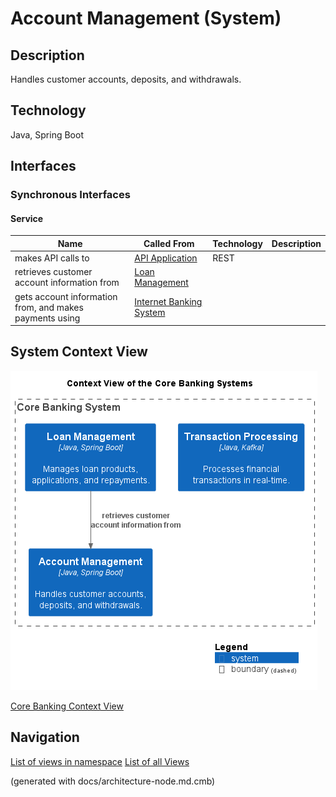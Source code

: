 # Account Management (System)
## Description
Handles customer accounts, deposits, and withdrawals.

## Technology
Java, Spring Boot


## Interfaces

### Synchronous Interfaces

#### Service
| Name | Called From | Technology | Description |
|---|---|---|---|
| makes API calls to | [API Application](../../mybank/digital-banking/internet-banking-system/api-application.md) | REST |  |
| retrieves customer account information from | [Loan Management](../../mybank/core-banking/loan-management-system.md) |  |  |
| gets account information from, and makes payments using | [Internet Banking System](../../mybank/digital-banking/internet-banking-system/internet-banking-system.md) |  |  |

## System Context View
![Context View of the Core Banking Systems](../../mybank/core-banking/context-view.png)

[Core Banking Context View](../../mybank/core-banking/context-view.md)


## Navigation
[List of views in namespace](./views-in-namespace.md)
[List of all Views](../../views.md)

(generated with docs/architecture-node.md.cmb)
